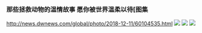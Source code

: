 ### 那些拯救动物的温情故事 愿你被世界温柔以待[图集
http://news.dwnews.com/global/photo/2018-12-11/60104535.html
![](http://pic5.dwnews.net/20181211/64cd547afa196bc79246ef49987257fd_h.jpg)
![](http://pic2.dwnews.net/20181211/efdfe27ad5cccc5f6951f33268723406_w.jpg)
![](http://pic3.dwnews.net/20181211/a0199fd48941bb7c00fda72670754cb3_w.jpg)